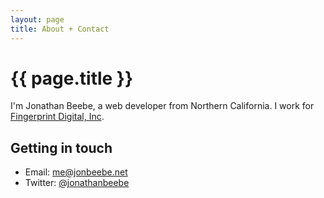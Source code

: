 ```yaml
---
layout: page
title: About + Contact
---
```


# {{ page.title }}

I'm Jonathan Beebe, a web developer from Northern California. I work for [Fingerprint Digital, Inc][fingerprint].

## Getting in touch

* Email: [me@jonbeebe.net][email]
* Twitter: [@jonathanbeebe][twitter]

[email]: mailto:me@jonbeebe.net
[twitter]: http://twitter.com/jonathanbeebe
[fingerprint]: http://www.fingerprintplay.com/
